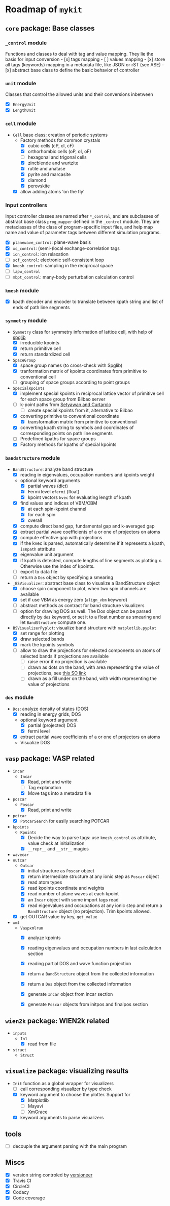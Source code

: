 # Roadmap of `mykit`

## `core` package: Base classes


### `_control` module

Functions and classes to deal with tag and value mapping. 
They lie the basis for input conversion
    - [x] tags mapping
    - [ ] values mapping
    - [x] store all tags (keywords) mapping in a metadata file, like JSON or rST (see ASE)
    - [x] abstract base class to define the basic behavior of controller

### `unit` module

Classes that control the allowed units and their conversions inbetween

- [x] `EnergyUnit` 
- [x] `LengthUnit`

### `cell` module

- `Cell` base class: creation of periodic systems
    - Factory methods for common crystals
        - [x] cubic cells (cP, cI, cF)
        - [x] orthorhombic cells (oP, oI, oF)
        - [ ] hexagonal and trigonal cells
        - [x] zincblende and wurtzite
        - [x] rutile and anatase
        - [x] pyrite and marcasite
        - [x] diamond
        - [x] perovskite
    - [x] allow adding atoms 'on the fly'

### Input controllers

Input controller classes are named after `*_control`, and are subclasses of abstract base class `prog_mapper` defined in the `_control` module.
They are metaclasses of the class of program-specific input files, 
and help map name and value of parameter tags between different simulation programs.
- [x] `planewave_control`: plane-wave basis
- [x] `xc_control`: (semi-)local exchange-correlation tags
- [x] `ion_control`: ion relaxation
- [ ] `scf_control`: electronic self-consistent loop
- [x] `kmesh_control`: sampling in the reciprocal space
- [ ] `lapw_control`
- [ ] `mbpt_control`: many-body perturbation calculation control

### `kmesh` module

- [x] kpath decoder and encoder to translate between kpath string and list of ends of path line segments

### `symmetry` module

- `Symmetry` class for symmetry information of lattice cell, with help of [spglib](https://atztogo.github.io/spglib/python-spglib.html)
    - [x] irreducible kpoints
    - [x] return primitive cell
    - [x] return standardized cell
- `SpaceGroup`
    - [x] space group names (to cross-check with Spglib)
    - [x] tranformation matrix of kpoints coordinates from primitive to conventional cell
    - [ ] grouping of space groups according to point groups
- `SpecialKpoints`
    - [x] implement special kpoints in reciprocal lattice vector of primitive cell for each space group from Bilbao server
    - [ ] k-point paths from [Setyawan and Curtarolo](https://doi.org/10.1016/j.commatsci.2010.05.010)
        - [ ] create special kpoints from it, alternative to Bilbao
    - [x] converting primitive to conventional coordinate
        - [x] transformation matrix from primitive to conventional
    - [x] converting kpath string to symbols and coordinates of corresponding points on path line segments
    - [ ] Predefined kpaths for space groups
    - [x] Factory methods for kpaths of special kpoints

### `bandstructure` module

- `BandStructure`: analyze band structure
    - [x] reading in eigenvalues, occupation numbers and kpoints weight
    - optional keyword arguments
        - [x] partial waves (dict)
        - [x] Fermi level `efermi` (float)
        - [x] kpoint vectors `kvec` for evaluating length of kpath
    - [x] find values and indices of VBM/CBM
        - [x] at each spin-kpoint channel
        - [x] for each spin
        - [x] overall
    - [x] compute direct band gap, fundamental gap and k-averaged gap
    - [x] extract partial wave coefficients of a or one of projectors on atoms
    - [x] compute effective gap with projections
    - [x] if the kvec is parsed, automatically determine if it represents a kpath, `isKpath` attribute
    - [x] eigenvalue unit argument
    - [x] if kpath is detected, compute lengths of line segments as plotting x. Otherwise use the index of kpoints.
    - [ ] export to data file
    - [ ] return a `Dos` object by specifying a smearing
- `_BSVisualizer`: abstract base class to visualize a BandStructure object
    - [x] choose spin component to plot, when two spin channels are available
    - [x] set if use VBM as energy zero (`align_vbm` keyword)
    - [ ] abstract methods as contract for band structure visualizers
    - [ ] option for drawing DOS as well. The Dos object can be parsed directly by `dos` keyword, or set it to a float number as smearing and let `BandStructure` compute one.
- `BSVisualizerPyplot`: visualize band structure with `matplotlib.pyplot`
    - [x] set range for plotting
    - [x] draw selected bands
    - [x] mark the kpoints symbols
    - [ ] allow to draw the projections for selected components on atoms of selected bands if projections are available
        - [ ] raise error if no projection is available
        - [ ] drawn as dots on the band, with area representing the value of projections, see [this SO link](https://stackoverflow.com/a/14860958)
        - [ ] drawn as a fill under on the band, with width representing the value of projections

### `dos` module

- `Dos`: analyze density of states (DOS)
    - [x] reading in energy grids, DOS
    - optional keyword argument
        - [x] partial (projected) DOS
        - [x] fermi level
    - [x] extract partial wave coefficients of a or one of projectors on atoms
    - Visualize DOS

## `vasp` package: VASP related

- `incar`
    - `Incar`
        - [x] Read, print and write 
        - [ ] Tag explanation
        - [x] Move tags into a metadata file
- `poscar` 
    - `Poscar`
        - [x] Read, print and write
- `potcar`
    - [x] `PotcarSearch` for easily searching POTCAR
- `kpoints`
    - `Kpoints`
        - [x] Decide the way to parse tags: use `kmesh_control` as attribute, value check at initialization
        - [x] `__repr__` and `__str__` magics
- `wavecar`
- `outcar`
    - `Outcar`
        - [x] initial structure as `Poscar` object
        - [x] return intermediate structure at any ionic step as `Poscar` object
        - [x] read atom types
        - [x] read kpoints coordinate and weights
        - [x] read number of plane waves at each kpoint
        - [x] an `Incar` object with some import tags read
        - [x] read eigenvalues and occupations at any ionic step and return a `BandStructure` object (no projection). Trim kpoints allowed.
    - [x] get OUTCAR value by key, `get_value`
- `xml`
    - `Vaspxmlrun`
        - [x] analyze kpoints
        - [x] reading eigenvalues and occupation numbers in last calculation section
        - [x] reading partial DOS and wave function projection
        - [x] return a `BandStructure` object from the collected information
        - [x] return a `Dos` object from the collected information
        - [x] generate `Incar` object from incar section
        - [x] generate `Poscar` objects from initpos and finalpos section


## `wien2k` package: WIEN2k related

- `inputs`
    - `In1`
        - [x] read from file
- `struct`
    - `Struct`

## `visualize` package: visualizing results
 
- `Init` function as a global wrapper for visualizers
    - [ ] call corresponding visualizer by type check
    - [x] keyword argument to choose the plotter. Support for
        - [x] Matplotlib
        - [ ] Mayavi
        - [ ] XmGrace
    - [x] keyword arguments to parse visualizers

## tools

- [ ] decouple the argument parsing with the main program


## Miscs

- [x] version string controled by [versioneer](https://github.com/warner/python-versioneer)
- [x] Travis CI
- [x] CircleCI
- [x] Codacy
- [x] Code coverage